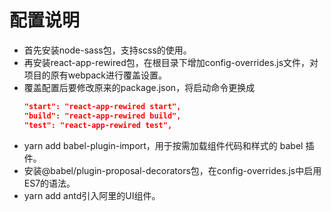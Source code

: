 # 配置说明

* 首先安装node-sass包，支持scss的使用。
* 再安装react-app-rewired包，在根目录下增加config-overrides.js文件，对项目的原有webpack进行覆盖设置。
* 覆盖配置后要修改原来的package.json，将启动命令更换成
  ```json
  "start": "react-app-rewired start",
  "build": "react-app-rewired build",
  "test": "react-app-rewired test",
  ```
* yarn add babel-plugin-import，用于按需加载组件代码和样式的 babel 插件。
* 安装@babel/plugin-proposal-decorators包，在config-overrides.js中启用ES7的语法。
* yarn add antd引入阿里的UI组件。